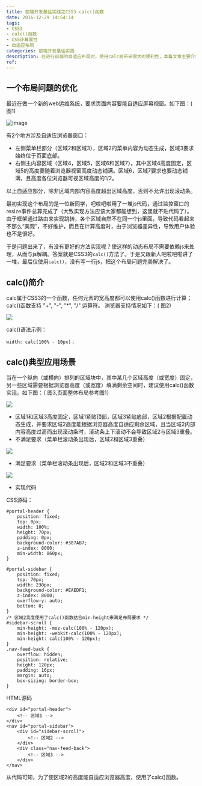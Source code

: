 ```yaml
---
title: 前端开发最佳实践之CSS3 calc()函数
date: 2016-12-29 14:54:14
tags:
- CSS3
- calc()函数
- CSS计算属性
- 自适应布局
categories: 前端开发最佳实践
description: 在进行前端的自适应布局时，使用calc会带来很大的便利性，本篇文章主要介绍calc属性在自适应布局中的应用
ref: 
---
```


## 一个布局问题的优化
最近在做一个新的web运维系统，要求页面内容要能自适应屏幕视窗。如下图：( 图1)

![image](/assets/img/layouta.jpg)
 
有2个地方涉及自适应浏览器窗口：
* 左侧菜单栏部分（区域2和区域3），区域2的菜单内容为动态生成，区域3要求始终位于页面底部。
* 右侧主内容区域（区域4，区域5，区域6和区域7）。其中区域4高度固定，区域5的高度要随着浏览器视窗高度动态铺满。区域6，区域7要求也要动态铺满，且高度各位浏览器可视区域高度的1/2。

以上自适应部分，除非区域内部内容高度超出区域高度，否则不允许出现滚动条。

最初实现这个布局的是一位新同学，吧啦吧啦用了一堆js代码，通过监控窗口的resize事件总算完成了（大致实现方法应该大家都能想到，这里就不贴代码了）。由于框架通过路由来实现跳转，各个区域自然不在同一个js里面。导致代码看起来不那么“美观”，不好维护，而且在计算高度时，由于浏览器差异性，导致用户体验也不是很好。

于是问题出来了，有没有更好的方法实现呢？使这样的动态布局不需要依赖js来处理，从而与js解耦。答案就是CSS3的`calc()`方法了。于是又跟新人吧啦吧啦讲了一堆，最后仅使用`calc()`，没有写一行js，把这个布局问题完美解决了。


## calc()简介
 calc属于CSS3的一个函数，任何元素的宽高度都可以使用calc()函数进行计算；calc()函数支持 "+", "-", "*", "/" 运算符。
 浏览器支持情况如下：( 图2)
 
![](/assets/img/calc-compatibility.jpg)
 
calc()语法示例：

 ```
 width: calc(100% - 10px)；
 ```
 
 ## calc()典型应用场景
 
 当在一个纵向（或横向）排列的区域块中，其中某几个区域高度（或宽度）固定，另一些区域需要根据浏览器高度（或宽度）填满剩余空间时，建议使用calc()函数实现。如下图：（ 图3,页面整体布局参考图1）
 
![](/assets/img/calc-menu.jpg)


* 区域1和区域3高度固定，区域1紧贴顶部，区域3紧贴底部，区域2根据配置动态生成，并要求区域2高度能根据浏览器高度自适应剩余区域，且当区域2内部内容高度过高而出现滚动条时，滚动条上下滚动不会导致区域2与区域3重叠。
* 不满足要求（菜单栏滚动条出现后，区域2和区域3重叠）

![](/assets/img/calc-menu-scroll2.jpg)

* 满足要求（菜单栏滚动条出现后，区域2和区域3不重叠）

![](/assets/img/calc-menu-scroll1.jpg)

* 实现代码

CSS源码：

```
#portal-header {
    position: fixed;
    top: 0px;
    width: 100%;
    height: 70px;
    padding: 0px;
    background-color: #387AB7;
    z-index: 8000;
    min-width: 860px;
}

#portal-sidebar {
    position: fixed;
    top: 70px;
    width: 230px;
    background-color: #EAEDF1;
    z-index: 8000;
    overflow-y: auto;
    bottom: 0;
}
/* 区域2高度使用了calc()函数结合min-height来满足布局要求 */
#sidebar-scroll {
    min-height: -moz-calc(100% - 120px);
    min-height: -webkit-calc(100% - 120px);
    min-height: calc(100% - 120px);
}
.nav-feed-back {
    overflow: hidden;
    position: relative;
    height: 120px;
    padding: 16px;
    margin: auto;
    box-sizing: border-box;
}
```

HTML源码

```
<div id="portal-header">
    <!-- 区域1 -->
</div>
<nav id="portal-sidebar">
    <div id="sidebar-scroll">
        <!-- 区域2 -->
    </div>
    <div class="nav-feed-back">
        <!-- 区域3 -->
    </div>
</nav>
```

从代码可知，为了使区域2的高度能自适应浏览器高度，使用了calc()函数。

